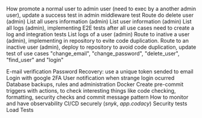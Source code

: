 How promote a normal user to admin user (need to exec by a another admin user), update a success test in admin middleware test
Route do delete user (admin)
List all users information (admin)
List user information (admin)
List all logs (admin), implementing E2E tests after all use cases need to create a log and integration tests
List logs of a user (admin)
Route to inative a user (admin), implementing in repository to evite code duplication. Route to an inactive user (admin), deploy to repository to avoid code duplication, update test of use cases "change_email", "change_password", "delete_user", "find_user" and "login"

E-mail verification
Password Recovery: use a unique token sended to email
Login with google
2FA
User notification when strange login ocurred
Database backups, rules and administration
Docker
Create pre-commit triggers with actions, to check interesting things like code checking, formatting, security checks and commit message pattern
How to monitor and have observability
CI/CD securely (_snyk_, _app.codacy_)
Security tests
Load Tests
